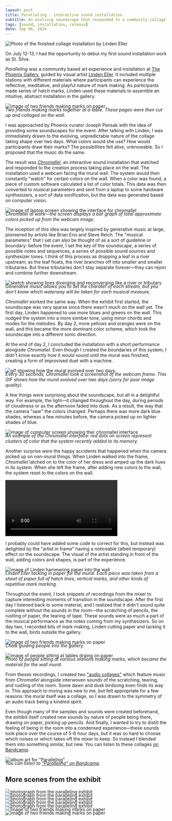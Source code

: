 ```yaml
---
layout: post
title: Paralleling - interactive sound installation
subtitle: An evolving soundscape that responded to a community collage piece
tags: [sound, installation, release]
date: Sep 06, 2024
---
```



![Photo of the finished collage installation by Linden Eller.](../assets/paralleling/IMG_1017.jpg)

On July 12-13, I had the opportunity to debut my first sound installation work as St. Silva. 

*Paralleling* was a community based art experience and installation at [The Phoenix Gallery](https://thephoenixvt.com/), guided by visual artist [Linden Eller](https://www.lindeneller.com/). It included multiple stations with different materials where participants can experience the reflective, meditative, and playful nature of mark making. As participants made series of hatch marks, Linden used these materials to assemble an intuitive, abstract installation in the gallery. 

![image of two friends making marks on paper](../assets/paralleling/IMG_8680.jpg)
<figcaption style="font-style: italic; margin-top: -20px">Two friends making marks together at a table. These pages were then cut up and collaged on the wall.</figcaption>

I was approached by Phoenix curator Joseph Pensak with the idea of providing some soundscapes for the event. After talking with Linden, I was immediately drawn to the evolving, unpredictable nature of the collage taking shape over two days. What colors would she use? How would participants draw their marks? The possibilities felt alive, unknowable. So I proposed that the music do the same.

The result was [*Chromallel*](https://stsilva.bandcamp.com/album/paralleling-installation-audio-collage), an interactive sound installation that watched and responded to the creation process taking place on the wall. The installation used a webcam facing the mural wall. The system would then constantly "watch" for certain colors on the wall. When a color was found, a piece of custom software calculated a list of color totals. This data was then converted to musical parameters and sent from a laptop to some hardware synthesizers, a sort of data sonificaiton, but the data was generated based on computer vision.

![image of laptop screen showing the interface for chromallel](../assets/paralleling/20240713_124513.jpg)
<figcaption style="font-style: italic; margin-top: -20px">Chromallel at work—the screen displays a bar graph of total approximate colors picked up from the webcam image.</figcaption>

The inception of this idea was largely inspired by generative music at large, pioneered by artists like Brian Eno and Steve Reich. The "musical parameters" that I set can also be thought of as a sort of guideline or boundary: before the event, I set the key of the soundscape, a series of possible notes and sequences, a series of possible sound sources and synthesizer tones. I think of this process as dropping a leaf in a river upstream; as the leaf floats, the river branches off into smaller and smaller tributaries. But these tributaries don't stay separate forever—they can rejoin and combine further downstream.

![sketch showing lines diverging and reconverging like a river or tributary](../assets/paralleling/tributary.jpg)
<figcaption style="font-style: italic; margin-top: -20px">Generative music allows you to set the charater of each stream, but you don't know which waterway will be taken for each musical measure.</figcaption>

*Chromallel* worked the same way. When the exhibit first started, the soundscape was very sparse since there wasn't much on the wall yet. The first day, Linden happened to use more blues and greens on the wall. This nudged the system into a more somber tone, using minor chords and modes for the melodies. By day 2, more yellows and oranges were on the wall, and this became the more dominant color scheme, which took the soundscape into a different sonic direction. 

At the end of day 2, I concluded the installation with a short performance alongisde *Chromallel*. Even though I created the boundaries of this system, I didn't know exactly how it would sound until the mural was finished, creating a form of improvised duet with a machine.

![gif showing how the mural evolved over two days](../assets/paralleling/parallel-loop.gif)
<figcaption style="font-style: italic; margin-top: -20px">Every 30 seconds, Chromallel took a screenshot of the webcam frame. This GIF shows how the mural evolved over two days (sorry for poor image quality).</figcaption>

A few things were surprising about the soundscape, but all in a delightful way. For example, the light—it changed throughout the day, during periods of cloudiness or as the afternoon faded into dusk. As a result, the way that the camera "saw" the colors changed. Perhaps there was more dark blue shades, whereas a few minutes before, the camera picked up on lighter shades of blue.

![image of computer screen showing ther chromallel interface](../assets/paralleling/20240713_123117.jpg)
<figcaption style="font-style: italic; margin-top: -20px">An example of the Chromallel interface: red dots on screen represent clusters of color that the system recently added to its memory.</figcaption>

Another surprise were the happy accidents that happened when the camera picked up on non-mural things. When Linden walked into the frame, *Chromallel* latched on to the color of her dress and amped up the dark hues in its system. When she left the frame, after adding new colors to the wall, the system reset to the colors on the wall. 

 <video width="350" height="auto" controls>
  <source src="../assets/paralleling/20240712_195818.mp4" type="video/mp4">
  Your browser does not support the video tag.
</video> 

I probably could have added some code to correct for this, but instead was delighted by the "artist in frame" having a noticeable (albeit temporary) effect on the soundscape. The visual of the artist standing in front of the wall, adding colors and shapes, is part of the experience. 

![image of Linden hammering paper into the wall](../assets/paralleling/IMG_8697.jpg)
<figcaption style="font-style: italic; margin-top: -20px">Linden Eller tacking in paper for the mural. Each piece was taken from a sheet of paper full of hatch lines, vertical marks, and other kinds of repetitive mark marking.</figcaption>

Throughout the event, I took snippets of recordings from the mixer to capture interesting moments of transition in the soundscape. After the first day I listened back to some material, and I realized that it didn't sound quite complete without the sounds in the room—the scratching of pencils, the rustling of paper, the tearing of tape. These sounds were as much a part of the musical performance as the notes coming from my synthesizers. So on day two, I recorded bits of mark making, Linden cutting paper and tacking it to the wall, birds outside the gallery. 

![image of two friends making marks on paper](../assets/paralleling/about-you-chalk.jpg)
<figcaption style="font-style: italic; margin-top: -20px">Chalk guiding people into the gallery.</figcaption>

![image of people sitting at tables draing on paper](../assets/paralleling/IMG_8651.jpg)
<figcaption style="font-style: italic; margin-top: -20px">Photo of people sitting at various stations making marks, which became the material for the wall mural.</figcaption>

From theses recordings, I created two ["audio collages"](https://stsilva.bandcamp.com/album/paralleling-installation-audio-collage) which feature music from *Chromallel* alongside interwoven sounds of the scratching, tearing, and rustling of the room. Some dawn and dusk birdsong even finds its way in. This approach to mixing was new to me, but felt appropriate for a few reasons: the mural itself was a collage, so I was drawn to the symmetry of an audio track being a kindred spirit. 

Even though many of the samples and sounds were created beforehand, the exhibit itself created new sounds by nature of people being there, drawing on paper, picking up pencils. And finally, I wanted to try to distill the feeling of being in the room into a condensed experience—these sounds took place over the course of 5-6 hour days, but it was so hard to choose which noises or which takes off the mixer to keep. So instead I blended them into something similar, but new. You can listen to these collages [on Bandcamp](https://stsilva.bandcamp.com/album/paralleling-installation-audio-collage).

![album art for "Paralleling"](../assets/paralleling/Album4.jpg)
<figcaption style="font-style: italic; margin-top: -20px">You can listen to <a href="https://stsilva.bandcamp.com/album/paralleling-installation-audio-collage">"Paralleling" on Bandcamp</a>.</figcaption>

## More scenes from the exhibit

![photograph from the paralleling exhibit](../assets/paralleling/IMG_0991.jpg)
<figcaption style="font-style: italic; margin-top: -20px"></figcaption>

![photograph from the paralleling exhibit](../assets/paralleling/IMG_0993.jpg)
<figcaption style="font-style: italic; margin-top: -20px"></figcaption>

![photograph from the paralleling exhibit](../assets/paralleling/IMG_8664.jpg)
<figcaption style="font-style: italic; margin-top: -20px"></figcaption>

![photograph from the paralleling exhibit](../assets/paralleling/IMG_8678.jpg)
<figcaption style="font-style: italic; margin-top: -20px"></figcaption>

![photograph from the paralleling exhibit](../assets/paralleling/IMG_8686.jpg)
<figcaption style="font-style: italic; margin-top: -20px"></figcaption>

![image of two friends making marks on paper](../assets/paralleling/IMG_8707.jpg)
<figcaption style="font-style: italic; margin-top: -20px"></figcaption>

![image of two friends making marks on paper](../assets/paralleling/IMG_8709.jpg)
<figcaption style="font-style: italic; margin-top: -20px"></figcaption>

